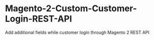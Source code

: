 # Magento-2-Custom-Customer-Login-REST-API
Add additional fields while customer login through Magento 2 REST API

